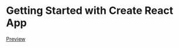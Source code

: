 # Getting Started with Create React App

<a href="https://655414bdeb168e35c757b58d--superlative-gumption-4d7df0.netlify.app/">Preview</a>
